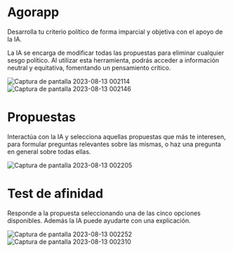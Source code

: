 # Agorapp

Desarrolla tu criterio político de forma imparcial y objetiva con el apoyo de la IA.

La IA se encarga de modificar todas las propuestas para eliminar cualquier sesgo político. Al utilizar esta herramienta, podrás acceder a información neutral y equitativa, fomentando un pensamiento crítico.

![Captura de pantalla 2023-08-13 002114](https://github.com/muquifuler/Agorapp/assets/57547835/80760e28-2213-4873-93a2-c6d09e9f1320)
![Captura de pantalla 2023-08-13 002146](https://github.com/muquifuler/Agorapp/assets/57547835/655ddf99-1186-44a8-855a-d77157fcfb2b)

# Propuestas

Interactúa con la IA y selecciona aquellas propuestas que más te interesen, para formular preguntas relevantes sobre las mismas, o haz una pregunta en general sobre todas ellas.

![Captura de pantalla 2023-08-13 002205](https://github.com/muquifuler/Agorapp/assets/57547835/5b08b53f-7ae1-4c1a-8969-1fc4fa22bb9b)

# Test de afinidad

Responde a la propuesta seleccionando una de las cinco opciones disponibles. Además la IA puede ayudarte con una explicación.

![Captura de pantalla 2023-08-13 002252](https://github.com/muquifuler/Agorapp/assets/57547835/642418a9-7367-4bb1-bb3c-3a8c1656978e)
![Captura de pantalla 2023-08-13 002310](https://github.com/muquifuler/Agorapp/assets/57547835/168bee42-0f50-44b5-bf48-524e709daffa)



